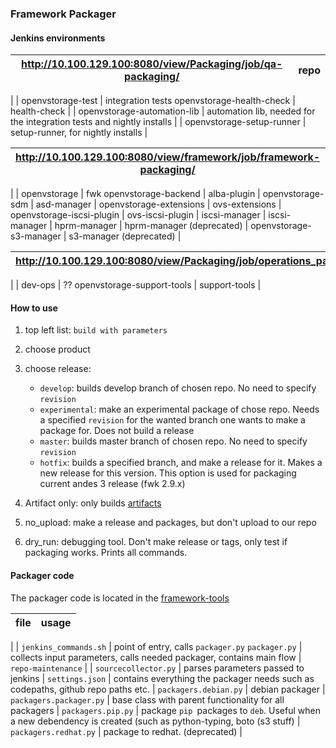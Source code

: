 ### Framework Packager
#### Jenkins environments

| http://10.100.129.100:8080/view/Packaging/job/qa-packaging/  |  repo  |
|---|---|
| 
  | openvstorage-test  | integration tests
    openvstorage-health-check  | health-check  |
|  openvstorage-automation-lib | automation lib, needed for the integration tests and nightly installs  |
| openvstorage-setup-runner  | setup-runner, for nightly installs  |

| http://10.100.129.100:8080/view/framework/job/framework-packaging/  |  repo  |
|---|---|
| 
  | openvstorage  | fwk
    openvstorage-backend  | alba-plugin  |
    openvstorage-sdm  | asd-manager  |
    openvstorage-extensions  | ovs-extensions  |
    openvstorage-iscsi-plugin  | ovs-iscsi-plugin  |
    iscsi-manager  | iscsi-manager  |
    hprm-manager  | hprm-manager (deprecated) |
    openvstorage-s3-manager  | s3-manager (deprecated)  |




| http://10.100.129.100:8080/view/Packaging/job/operations_packaging/  |  repo  |
|---|---|
| 
  | dev-ops  | ??
    openvstorage-support-tools | support-tools  |


#### How to use
1. top left list: `build with parameters`
2. choose product
3. choose release:
     - `develop`: builds develop branch of chosen repo. No need to specify `revision` 
     - `experimental`: make an experimental package of chose repo. Needs a specified `revision` for the wanted branch one wants to make a package for. Does not build a release
     - `master`: builds master branch of chosen repo. No need to specify `revision`
     - `hotfix`: builds a specified branch, and make a release for it. Makes a new release for this version. This option is used for packaging current andes 3 release (fwk 2.9.x)
     
4. Artifact only: only builds [artifacts](https://jenkins.io/doc/pipeline/tour/tests-and-artifacts/)
5. no_upload: make a release and packages, but don't upload to our repo
6. dry_run: debugging tool. Don't make release or tags, only test if packaging works. Prints all commands.

#### Packager code
The packager code is located in the [framework-tools](https://github.com/openvstorage/framework-tools)

| file  |  usage  |
|---|---|
| 
  | `jenkins_commands.sh`  | point of entry, calls `packager.py`
    `packager.py`  | collects input parameters, calls needed packager, contains main flow  |
    `repo-maintenance`  |   |
    `sourcecollector.py`  | parses parameters passed to jenkins |
    `settings.json`  | contains everything the packager needs such as codepaths, github repo paths etc.  |
    `packagers.debian.py`  | debian packager  |
    `packagers.packager.py`  | base class with parent functionality for all packagers |
    `packagers.pip.py`  | package `pip `packages to `deb`. Useful when a new debendency is created (such as python-typing, boto (s3 stuff)   |
    `packagers.redhat.py`  | package to redhat. (deprecated) |
